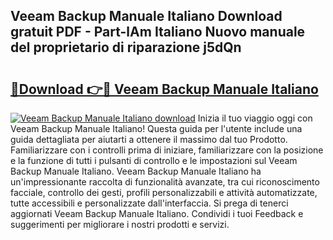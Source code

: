 ## Veeam Backup Manuale Italiano Download gratuit PDF - Part-lAm Italiano Nuovo manuale del proprietario di riparazione j5dQn

# <h2><a href="http://dfdujt1.blite.top/?on=Veeam+Backup+Manuale+Italiano">🔗Download 👉🔴 Veeam Backup Manuale Italiano</a></h2>

[![Veeam Backup Manuale Italiano download](https://i.imgur.com/lujVjoI.png)](http://dfdujt1.blite.top/?on=Veeam+Backup+Manuale+Italiano)
Inizia il tuo viaggio oggi con Veeam Backup Manuale Italiano! Questa guida per l'utente include una guida dettagliata per aiutarti a ottenere il massimo dal tuo Prodotto. Familiarizzare con i controlli prima di iniziare, familiarizzare con la posizione e la funzione di tutti i pulsanti di controllo e le impostazioni sul Veeam Backup Manuale Italiano. Veeam Backup Manuale Italiano ha un'impressionante raccolta di funzionalità avanzate, tra cui riconoscimento facciale, controllo dei gesti, profili personalizzabili e attività automatizzate, tutte accessibili e personalizzate dall'interfaccia. Si prega di tenerci aggiornati Veeam Backup Manuale Italiano. Condividi i tuoi Feedback e suggerimenti per migliorare i nostri prodotti e servizi.
